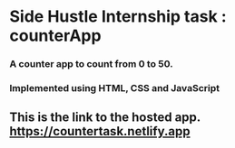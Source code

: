 # Side Hustle Internship task : counterApp
### A counter app to count from 0 to 50. 
### Implemented using HTML, CSS and JavaScript
## This is the link to the hosted app. https://countertask.netlify.app
